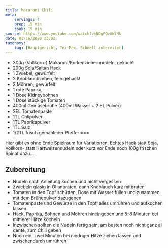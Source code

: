 ```yaml
---
title: Macaroni Chili
meta:
    servings: 4
    prep: 15 min
    cook: 15 min
source: https://www.youtube.com/watch?v=NOgPQvUWfHk
date: 03/16/2020 23:02
taxonomy:
    tag: [Hauptgericht, Tex-Mex, Schnell zubereitet]
---
```

* 300g (Vollkorn-) Makaroni/Korkenziehernnudeln, gekocht
* 200g Soja/Saitan Hack
* 1 Zwiebel, gewürfelt
* 2 Knoblauchzehen, fein gehackt
* 2 Möhren, gewürfelt
* 1 rote Paprika,
* 1 Dose Kidneybohnen
* 1 Dose stückige Tomaten
* 400ml Gemüsebrühe (400ml Wasser + 2 EL Pulver)
* 2EL Tomatenpaste
* 1TL Chlipulver
* 1TL Paprikapulver
* 1TL Salz
* 1/2TL frisch gemahlener Pfeffer
===

Hier gibt es ohne Ende Spielraum für Variationen. Echtes Hack statt Soja, Vollkorn- statt Hartweizennudeln oder kurz vor Ende noch 100g frischen Spinat dazu…

## Zubereitung

* Nudeln nach Anleitung kochen und nicht vergessen
* Zwiebeln glasig in Öl anbraten, dann Knoblauch kurz mitbraten
* Tomaten in den Topf schütten, Dose mit Wasser füllen und zusammen mit dem Brühepulver dazugeben
* Tomatenpaste und Gewürze in den Topf, alles umrühren und aufkochen lassen
* Hack, Paprika, Bohnen und Möhren hineingeben und 5–8 Minuten bei mittlerer Hitze köcheln
* Inzwischen sollten die Nudeln fertig sein, am besten noch nicht ganz al dente, zum Chili geben
* Noch ein, zwei Minuten bei niedriger Hitze ziehen lassen und zwischendurch umrühren


